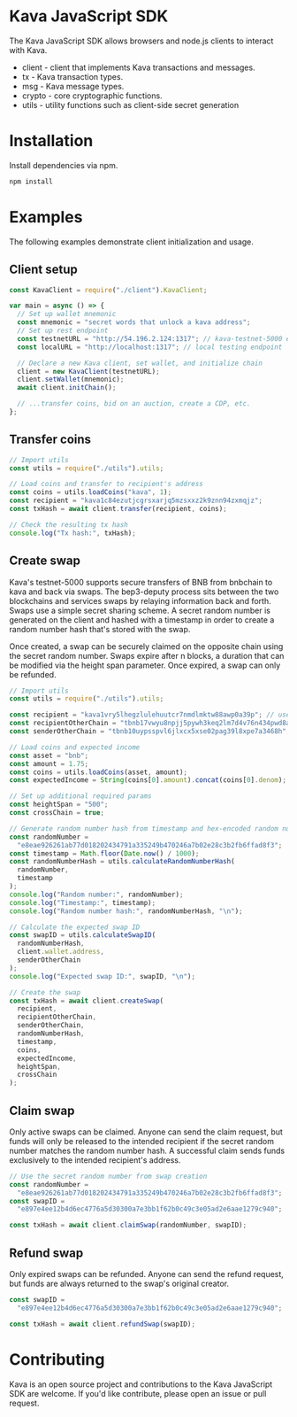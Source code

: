 # Kava JavaScript SDK

The Kava JavaScript SDK allows browsers and node.js clients to interact with Kava.

- client - client that implements Kava transactions and messages.
- tx - Kava transaction types.
- msg - Kava message types.
- crypto - core cryptographic functions.
- utils - utility functions such as client-side secret generation

# Installation

Install dependencies via npm.

```bash
npm install
```

# Examples

The following examples demonstrate client initialization and usage.

## Client setup

```javascript
const KavaClient = require("./client").KavaClient;

var main = async () => {
  // Set up wallet mnemonic
  const mnemonic = "secret words that unlock a kava address";
  // Set up rest endpoint
  const testnetURL = "http://54.196.2.124:1317"; // kava-testnet-5000 endpoint
  const localURL = "http://localhost:1317"; // local testing endpoint

  // Declare a new Kava client, set wallet, and initialize chain
  client = new KavaClient(testnetURL);
  client.setWallet(mnemonic);
  await client.initChain();

  // ...transfer coins, bid on an auction, create a CDP, etc.
};
```

## Transfer coins

```javascript
// Import utils
const utils = require("./utils").utils;

// Load coins and transfer to recipient's address
const coins = utils.loadCoins("kava", 1);
const recipient = "kava1c84ezutjcgrsxarjq5mzsxxz2k9znn94zxmqjz";
const txHash = await client.transfer(recipient, coins);

// Check the resulting tx hash
console.log("Tx hash:", txHash);
```

## Create swap

Kava's testnet-5000 supports secure transfers of BNB from bnbchain to kava and back via swaps. The bep3-deputy process sits between the two blockchains and services swaps by relaying information back and forth. Swaps use a simple secret sharing scheme. A secret random number is generated on the client and hashed with a timestamp in order to create a random number hash that's stored with the swap.

Once created, a swap can be securely claimed on the opposite chain using the secret random number. Swaps expire after n blocks, a duration that can be modified via the height span parameter. Once expired, a swap can only be refunded.

```javascript
// Import utils
const utils = require("./utils").utils;

const recipient = "kava1vry5lhegzlulehuutcr7nmdlmktw88awp0a39p"; // user's address on kava
const recipientOtherChain = "tbnb17vwyu8npjj5pywh3keq2lm7d4v76n434pwd8av"; // user's address on bnbchain
const senderOtherChain = "tbnb10uypsspvl6jlxcx5xse02pag39l8xpe7a3468h"; // deputy's address on bnbchain

// Load coins and expected income
const asset = "bnb";
const amount = 1.75;
const coins = utils.loadCoins(asset, amount);
const expectedIncome = String(coins[0].amount).concat(coins[0].denom);

// Set up additional required params
const heightSpan = "500";
const crossChain = true;

// Generate random number hash from timestamp and hex-encoded random number
const randomNumber =
  "e8eae926261ab77d018202434791a335249b470246a7b02e28c3b2fb6ffad8f3";
const timestamp = Math.floor(Date.now() / 1000);
const randomNumberHash = utils.calculateRandomNumberHash(
  randomNumber,
  timestamp
);
console.log("Random number:", randomNumber);
console.log("Timestamp:", timestamp);
console.log("Random number hash:", randomNumberHash, "\n");

// Calculate the expected swap ID
const swapID = utils.calculateSwapID(
  randomNumberHash,
  client.wallet.address,
  senderOtherChain
);
console.log("Expected swap ID:", swapID, "\n");

// Create the swap
const txHash = await client.createSwap(
  recipient,
  recipientOtherChain,
  senderOtherChain,
  randomNumberHash,
  timestamp,
  coins,
  expectedIncome,
  heightSpan,
  crossChain
);
```

## Claim swap

Only active swaps can be claimed. Anyone can send the claim request, but funds will only be released to the intended recipient if the secret random number matches the random number hash. A successful claim sends funds exclusively to the intended recipient's address.

```javascript
// Use the secret random number from swap creation
const randomNumber =
  "e8eae926261ab77d018202434791a335249b470246a7b02e28c3b2fb6ffad8f3";
const swapID =
  "e897e4ee12b4d6ec4776a5d30300a7e3bb1f62b0c49c3e05ad2e6aae1279c940";

const txHash = await client.claimSwap(randomNumber, swapID);
```

## Refund swap

Only expired swaps can be refunded. Anyone can send the refund request, but funds are always returned to the swap's original creator.

```javascript
const swapID =
  "e897e4ee12b4d6ec4776a5d30300a7e3bb1f62b0c49c3e05ad2e6aae1279c940";

const txHash = await client.refundSwap(swapID);
```

# Contributing

Kava is an open source project and contributions to the Kava JavaScript SDK are welcome. If you'd like contribute, please open an issue or pull request.
